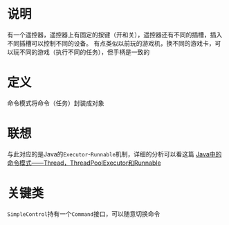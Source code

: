 # 说明
有一个遥控器，遥控器上有固定的按键（开和关），遥控器还有不同的插槽，插入不同插槽可以控制不同的设备。
有点类似以前玩的游戏机，换不同的游戏卡，可以玩不同的游戏（执行不同的任务），但手柄是一致的

# 定义
命令模式将命令（任务）封装成对象

# 联想
与此对应的是Java的`Executor`-`Runnable`机制，详细的分析可以看这篇
[Java中的命令模式——Thread，ThreadPoolExecutor和Runnable](http://blog.csdn.net/Zerohuan/article/details/50039005)

# 关键类
`SimpleControl`持有一个`Command`接口，可以随意切换命令